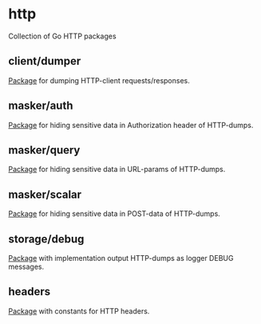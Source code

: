 # http
Collection of Go HTTP packages

## client/dumper
[Package](https://github.com/nafigator/http/blob/main/client/dumper/README.md) for dumping HTTP-client requests/responses.

## masker/auth
[Package](https://github.com/nafigator/http/tree/main/masker/auth) for hiding sensitive data in Authorization header of HTTP-dumps.

## masker/query
[Package](https://github.com/nafigator/http/tree/main/masker/query) for hiding sensitive data in URL-params of HTTP-dumps.

## masker/scalar
[Package](https://github.com/nafigator/http/tree/main/masker/scalar) for hiding sensitive data in POST-data of HTTP-dumps.

## storage/debug
[Package](https://github.com/nafigator/http/tree/main/masker/scalar) with implementation output HTTP-dumps as logger DEBUG messages.

## headers
[Package](https://github.com/nafigator/http/blob/main/headers/README.md) with constants for HTTP headers.

